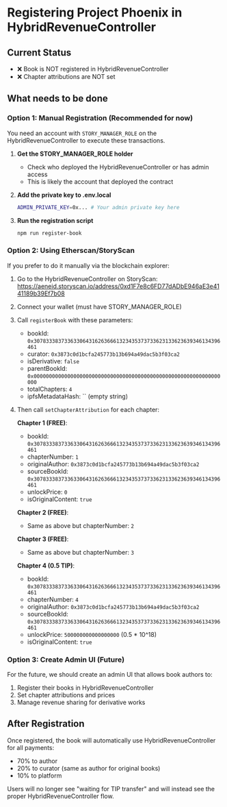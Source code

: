 # Registering Project Phoenix in HybridRevenueController

## Current Status
- ❌ Book is NOT registered in HybridRevenueController
- ❌ Chapter attributions are NOT set

## What needs to be done

### Option 1: Manual Registration (Recommended for now)

You need an account with `STORY_MANAGER_ROLE` on the HybridRevenueController to execute these transactions.

1. **Get the STORY_MANAGER_ROLE holder**
   - Check who deployed the HybridRevenueController or has admin access
   - This is likely the account that deployed the contract

2. **Add the private key to .env.local**
   ```bash
   ADMIN_PRIVATE_KEY=0x... # Your admin private key here
   ```

3. **Run the registration script**
   ```bash
   npm run register-book
   ```

### Option 2: Using Etherscan/StoryScan

If you prefer to do it manually via the blockchain explorer:

1. Go to the HybridRevenueController on StoryScan:
   https://aeneid.storyscan.io/address/0xd1F7e8c6FD77dADbE946aE3e4141189b39Ef7b08

2. Connect your wallet (must have STORY_MANAGER_ROLE)

3. Call `registerBook` with these parameters:
   - bookId: `0x3078333837336330643162636661323435373733623133623639346134396461`
   - curator: `0x3873c0d1bcfa245773b13b694a49dac5b3f03ca2`
   - isDerivative: `false`
   - parentBookId: `0x0000000000000000000000000000000000000000000000000000000000000000`
   - totalChapters: `4`
   - ipfsMetadataHash: `` (empty string)

4. Then call `setChapterAttribution` for each chapter:
   
   **Chapter 1 (FREE)**:
   - bookId: `0x3078333837336330643162636661323435373733623133623639346134396461`
   - chapterNumber: `1`
   - originalAuthor: `0x3873c0d1bcfa245773b13b694a49dac5b3f03ca2`
   - sourceBookId: `0x3078333837336330643162636661323435373733623133623639346134396461`
   - unlockPrice: `0`
   - isOriginalContent: `true`

   **Chapter 2 (FREE)**:
   - Same as above but chapterNumber: `2`

   **Chapter 3 (FREE)**:
   - Same as above but chapterNumber: `3`

   **Chapter 4 (0.5 TIP)**:
   - bookId: `0x3078333837336330643162636661323435373733623133623639346134396461`
   - chapterNumber: `4`
   - originalAuthor: `0x3873c0d1bcfa245773b13b694a49dac5b3f03ca2`
   - sourceBookId: `0x3078333837336330643162636661323435373733623133623639346134396461`
   - unlockPrice: `500000000000000000` (0.5 * 10^18)
   - isOriginalContent: `true`

### Option 3: Create Admin UI (Future)

For the future, we should create an admin UI that allows book authors to:
1. Register their books in HybridRevenueController
2. Set chapter attributions and prices
3. Manage revenue sharing for derivative works

## After Registration

Once registered, the book will automatically use HybridRevenueController for all payments:
- 70% to author
- 20% to curator (same as author for original books)
- 10% to platform

Users will no longer see "waiting for TIP transfer" and will instead see the proper HybridRevenueController flow.